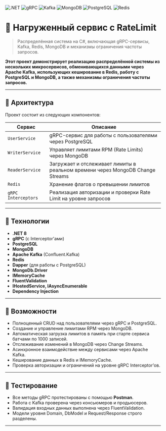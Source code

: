![.NET](https://img.shields.io/badge/.NET-8-blue )
![gRPC](https://img.shields.io/badge/gRPC-orange )
![Kafka](https://img.shields.io/badge/Kafka-lightgrey )
![MongoDB](https://img.shields.io/badge/MongoDB-green )
![PostgreSQL](https://img.shields.io/badge/PostgreSQL-blueviolet )
![Redis](https://img.shields.io/badge/Redis-red )

# 🚀 Нагруженный сервис с RateLimit

> Распределённая система на C#, включающая gRPC-сервисы, Kafka, Redis, MongoDB и механизмы ограничения частоты запросов.

**Этот проект демонстрирует реализацию распределённой системы из нескольких микросервисов, обменивающихся данными через Apache Kafka, использующих кеширование в Redis, работу с PostgreSQL и MongoDB, а также механизмы ограничения частоты запросов.**

---

## 🧱 Архитектура

Проект состоит из следующих компонентов:

| Сервис | Описание |
|--------|----------|
| `UserService` | gRPC-сервис для работы с пользователями через PostgreSQL |
| `WriterService` | Управляет лимитами RPM (Rate Limits) через MongoDB |
| `ReaderService` | Загружает и отслеживает лимиты в реальном времени через MongoDB Change Streams |
| `Redis` | Хранение флагов о превышении лимитов |
| `gRPC Interceptors` | Реализация авторизации и проверки Rate Limit на уровне запросов |

---

## 🚀 Технологии

- **.NET 8**
- **gRPC** (с Interceptor'ами)
- **PostgreSQL**
- **MongoDB**
- **Apache Kafka** (Confluent.Kafka)
- **Redis**
- **Dapper** (для работы с PostgreSQL)
- **MongoDb.Driver**
- **IMemoryCache**
- **FluentValidation**
- **IHostedService, IAsyncEnumerable**
- **Dependency Injection**

---

## 🔨 Возможности

- Полноценный CRUD над пользователями через gRPC и PostgreSQL.
- Создание и управление лимитами RPM через MongoDB.
- Автоматическая загрузка лимитов в память при старте сервиса батчами по 1000 записей.
- Отслеживание изменений в MongoDB через Change Streams.
- Асинхронное взаимодействие между сервисами через Apache Kafka.
- Кеширование данных в Redis и IMemoryCache.
- Проверка авторизации и ограничений на уровне gRPC Interceptor’ов.
  
---

## 🧪 Тестирование

- Все методы gRPC протестированы с помощью **Postman**.
- Работа с Kafka проверена через консьюмеров и продьюсеров.
- Валидация входных данных выполнена через FluentValidation.
- Модели уровня Domain, DbModel и Request/Response строго разделены.

---

